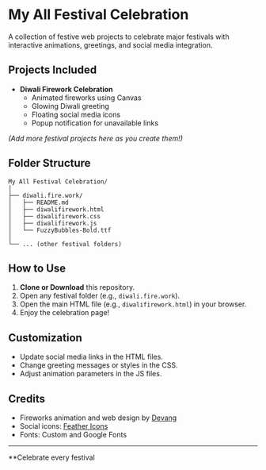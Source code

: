 # My All Festival Celebration

A collection of festive web projects to celebrate major festivals with interactive animations, greetings, and social media integration.

## Projects Included

- **Diwali Firework Celebration**
  - Animated fireworks using Canvas
  - Glowing Diwali greeting
  - Floating social media icons
  - Popup notification for unavailable links

*(Add more festival projects here as you create them!)*

## Folder Structure

```
My All Festival Celebration/
│
├── diwali.fire.work/
│   ├── README.md
│   ├── diwalifirework.html
│   ├── diwalifirework.css
│   ├── diwalifirework.js
│   └── FuzzyBubbles-Bold.ttf
│
└── ... (other festival folders)
```

## How to Use

1. **Clone or Download** this repository.
2. Open any festival folder (e.g., `diwali.fire.work`).
3. Open the main HTML file (e.g., `diwalifirework.html`) in your browser.
4. Enjoy the celebration page!

## Customization

- Update social media links in the HTML files.
- Change greeting messages or styles in the CSS.
- Adjust animation parameters in the JS files.

## Credits

- Fireworks animation and web design by [Devang](https://github.com/Devangdaksh)
- Social icons: [Feather Icons](https://feathericons.com/)
- Fonts: Custom and Google Fonts

---

**Celebrate every festival